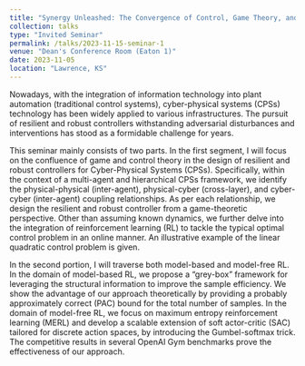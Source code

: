 ```yaml
---
title: "Synergy Unleashed: The Convergence of Control, Game Theory, and Reinforcement Learning in Cyber-Physical Systems"
collection: talks
type: "Invited Seminar"
permalink: /talks/2023-11-15-seminar-1
venue: "Dean's Conference Room (Eaton 1)"
date: 2023-11-05
location: "Lawrence, KS"
---
```


Nowadays, with the integration of information technology into plant automation (traditional control systems), cyber-physical systems (CPSs) technology has been widely applied to various infrastructures. The pursuit of resilient and robust controllers withstanding adversarial disturbances and interventions has stood as a formidable challenge for years.

This seminar mainly consists of two parts. In the first segment, I will focus on the confluence of game and control theory in the design of resilient and robust controllers for Cyber-Physical Systems (CPSs). Specifically, within the context of a multi-agent and hierarchical CPSs framework, we identify the physical-physical (inter-agent), physical-cyber (cross-layer), and cyber-cyber (inter-agent) coupling relationships. As per each relationship, we design the resilient and robust controller from a game-theoretic perspective. Other than assuming known dynamics, we further delve into the integration of reinforcement learning (RL) to tackle the typical optimal control problem in an online manner. An illustrative example of the linear quadratic control problem is given. 

In the second portion, I will traverse both model-based and model-free RL. In the domain of model-based RL, we propose a “grey-box” framework for leveraging the structural information to improve the sample efficiency. We show the advantage of our approach theoretically by providing a probably approximately correct (PAC) bound for the total number of samples. In the domain of model-free RL, we focus on maximum entropy reinforcement learning (MERL) and develop a scalable extension of soft actor-critic (SAC) tailored for discrete action spaces, by introducing the Gumbel-softmax trick. The competitive results in several OpenAI Gym benchmarks prove the effectiveness of our approach.

